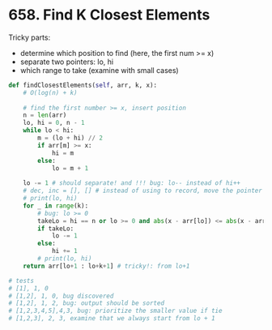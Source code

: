 # 658. Find K Closest Elements

Tricky parts:

* determine which position to find \(here, the first num &gt;= x\)
* separate two pointers: lo, hi
* which range to take \(examine with small cases\)

```python
def findClosestElements(self, arr, k, x):    
    # O(log(n) + k)
    
    # find the first number >= x, insert position
    n = len(arr)
    lo, hi = 0, n - 1
    while lo < hi:
        m = (lo + hi) // 2
        if arr[m] >= x:
            hi = m
        else:
            lo = m + 1
    
    lo -= 1 # should separate! and !!! bug: lo-- instead of hi++
    # dec, inc = [], [] # instead of using to record, move the pointer
    # print(lo, hi)
    for _ in range(k):
        # bug: lo >= 0
        takeLo = hi == n or lo >= 0 and abs(x - arr[lo]) <= abs(x - arr[hi])
        if takeLo:
            lo -= 1
        else:
            hi += 1
        # print(lo, hi)
    return arr[lo+1 : lo+k+1] # tricky!: from lo+1

# tests
# [1], 1, 0
# [1,2], 1, 0, bug discovered
# [1,2], 1, 2, bug: output should be sorted
# [1,2,3,4,5],4,3, bug: prioritize the smaller value if tie
# [1,2,3], 2, 3, examine that we always start from lo + 1
```

